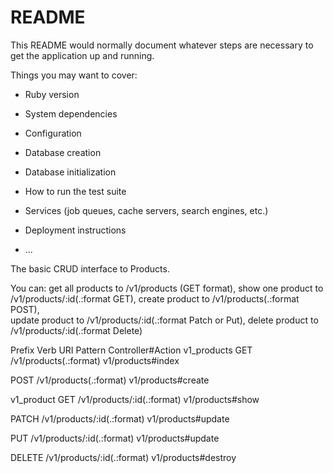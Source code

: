 # README

This README would normally document whatever steps are necessary to get the
application up and running.

Things you may want to cover:

* Ruby version

* System dependencies

* Configuration

* Database creation

* Database initialization

* How to run the test suite

* Services (job queues, cache servers, search engines, etc.)

* Deployment instructions

* ...

The basic CRUD interface to Products.

You can:
get all products to /v1/products (GET format),
show one product to /v1/products/:id(.:format GET),
create product to /v1/products(.:format POST),         
update product to /v1/products/:id(.:format Patch or Put), 
delete product to /v1/products/:id(.:format Delete)            




Prefix Verb URI Pattern Controller#Action
  v1_products GET    /v1/products(.:format)                                                                   v1/products#index

  POST   /v1/products(.:format)                                                                   v1/products#create

  v1_product GET    /v1/products/:id(.:format)                                                               v1/products#show

  PATCH  /v1/products/:id(.:format)                                                               v1/products#update

  PUT    /v1/products/:id(.:format)                                                               v1/products#update

  DELETE /v1/products/:id(.:format)                                                               v1/products#destroy
